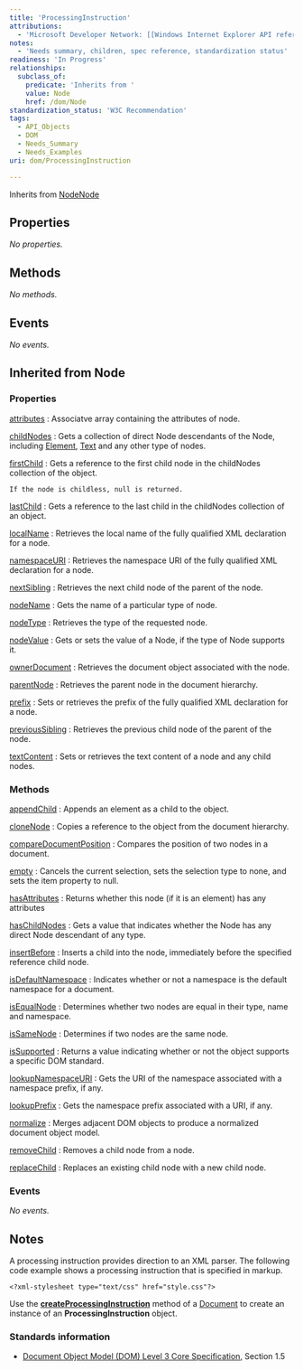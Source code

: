 ```yaml
---
title: 'ProcessingInstruction'
attributions:
  - 'Microsoft Developer Network: [[Windows Internet Explorer API reference](http://msdn.microsoft.com/en-us/library/ie/hh828809%28v=vs.85%29.aspx) Article]'
notes:
  - 'Needs summary, children, spec reference, standardization status'
readiness: 'In Progress'
relationships:
  subclass_of:
    predicate: 'Inherits from '
    value: Node
    href: /dom/Node
standardization_status: 'W3C Recommendation'
tags:
  - API_Objects
  - DOM
  - Needs_Summary
  - Needs_Examples
uri: dom/ProcessingInstruction

---
```

Inherits from [Node](/dom/Node)[Node](/dom/Node)

## Properties

*No properties.*

## Methods

*No methods.*

## Events

*No events.*

## Inherited from Node

### Properties

[attributes](/dom/Node/attributes)
:   Associatve array containing the attributes of node.

[childNodes](/dom/Node/childNodes)
:   Gets a collection of direct Node descendants of the Node, including [Element](/dom/Element), [Text](/dom/Text) and any other type of nodes.

[firstChild](/dom/Node/firstChild)
:   Gets a reference to the first child node in the childNodes collection of the object.

    If the node is childless, null is returned.

[lastChild](/dom/Node/lastChild)
:   Gets a reference to the last child in the childNodes collection of an object.

[localName](/dom/Node/localName)
:   Retrieves the local name of the fully qualified XML declaration for a node.

[namespaceURI](/dom/Node/namespaceURI)
:   Retrieves the namespace URI of the fully qualified XML declaration for a node.

[nextSibling](/dom/Node/nextSibling)
:   Retrieves the next child node of the parent of the node.

[nodeName](/dom/Node/nodeName)
:   Gets the name of a particular type of node.

[nodeType](/dom/Node/nodeType)
:   Retrieves the type of the requested node.

[nodeValue](/dom/Node/nodeValue)
:   Gets or sets the value of a Node, if the type of Node supports it.

[ownerDocument](/dom/Node/ownerDocument)
:   Retrieves the document object associated with the node.

[parentNode](/dom/Node/parentNode)
:   Retrieves the parent node in the document hierarchy.

[prefix](/dom/Node/prefix)
:   Sets or retrieves the prefix of the fully qualified XML declaration for a node.

[previousSibling](/dom/Node/previousSibling)
:   Retrieves the previous child node of the parent of the node.

[textContent](/dom/Node/textContent)
:   Sets or retrieves the text content of a node and any child nodes.

### Methods

[appendChild](/dom/Node/appendChild)
:   Appends an element as a child to the object.

[cloneNode](/dom/Node/cloneNode)
:   Copies a reference to the object from the document hierarchy.

[compareDocumentPosition](/dom/Node/compareDocumentPosition)
:   Compares the position of two nodes in a document.

[empty](/dom/Node/empty)
:   Cancels the current selection, sets the selection type to none, and sets the item property to null.

[hasAttributes](/dom/Node/hasAttributes)
:   Returns whether this node (if it is an element) has any attributes

[hasChildNodes](/dom/Node/hasChildNodes)
:   Gets a value that indicates whether the Node has any direct Node descendant of any type.

[insertBefore](/dom/Node/insertBefore)
:   Inserts a child into the node, immediately before the specified reference child node.

[isDefaultNamespace](/dom/Node/isDefaultNamespace)
:   Indicates whether or not a namespace is the default namespace for a document.

[isEqualNode](/dom/Node/isEqualNode)
:   Determines whether two nodes are equal in their type, name and namespace.

[isSameNode](/dom/Node/isSameNode)
:   Determines if two nodes are the same node.

[isSupported](/dom/Node/isSupported)
:   Returns a value indicating whether or not the object supports a specific DOM standard.

[lookupNamespaceURI](/dom/Node/lookupNamespaceURI)
:   Gets the URI of the namespace associated with a namespace prefix, if any.

[lookupPrefix](/dom/Node/lookupPrefix)
:   Gets the namespace prefix associated with a URI, if any.

[normalize](/dom/Node/normalize)
:   Merges adjacent DOM objects to produce a normalized document object model.

[removeChild](/dom/Node/removeChild)
:   Removes a child node from a node.

[replaceChild](/dom/Node/replaceChild)
:   Replaces an existing child node with a new child node.

### Events

*No events.*

## Notes

A processing instruction provides direction to an XML parser. The following code example shows a processing instruction that is specified in markup.

    <?xml-stylesheet type="text/css" href="style.css"?>

Use the [**createProcessingInstruction**](/dom/Document/createProcessingInstruction) method of a [Document](/dom/Document) to create an instance of an **ProcessingInstruction** object.

### Standards information

-   [Document Object Model (DOM) Level 3 Core Specification](http://go.microsoft.com/fwlink/p/?linkid=182717), Section 1.5
